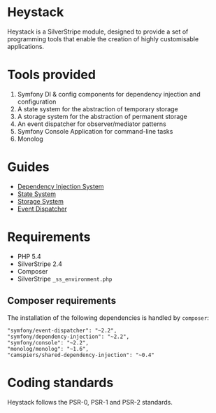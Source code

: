 # Heystack

Heystack is a SilverStripe module, designed to provide a set of programming tools that enable the creation of highly customisable applications.

# Tools provided

1. Symfony DI & config components for dependency injection and configuration
2. A state system for the abstraction of temporary storage
3. A storage system for the abstraction of permanent storage
4. An event dispatcher for observer/mediator patterns
5. Symfony Console Application for command-line tasks
6. Monolog

# Guides

* [Dependency Injection System](guides/dependency-injection.md)
* [State System](guides/state.md)
* [Storage System](guides/storage.md)
* [Event Dispatcher](guides/event-dispatcher.md)

# Requirements

* PHP 5.4
* SilverStripe 2.4
* Composer
* SilverStripe `_ss_environment.php`

## Composer requirements

The installation of the following dependencies is handled by `composer`:

```
"symfony/event-dispatcher": "~2.2",
"symfony/dependency-injection": "~2.2",
"symfony/console": "~2.2",
"monolog/monolog": "~1.6",
"camspiers/shared-dependency-injection": "~0.4"
```

# Coding standards

Heystack follows the PSR-0, PSR-1 and PSR-2 standards.


